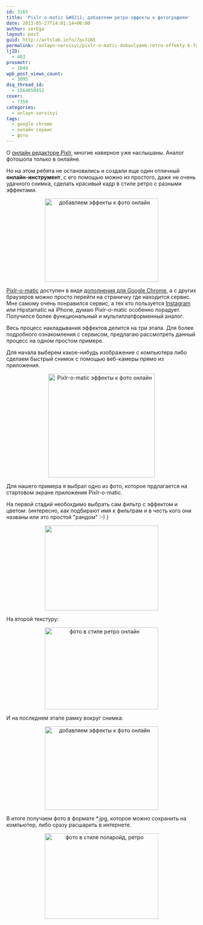 ```yaml
---
id: 3165
title: 'Pixlr-o-matic &#8211; добавляем ретро-эффекты к фотографиям'
date: 2011-05-27T14:01:14+00:00
author: serEga
layout: post
guid: http://artslab.info/?p=3165
permalink: /onlayn-servisyi/pixlr-o-matic-dobavlyaem-retro-effekty-k-fotografiyam/
ljID:
  - 403
prosmotr:
  - 1049
wpb_post_views_count:
  - 3095
dsq_thread_id:
  - 1564050452
cover:
  - 7350
categories:
  - onlayn-servisyi
tags:
  - google chrome
  - онлайн сервис
  - фото
---
```

О [онлайн редакторе Pixlr](http://artslab.info/podborki/onlayn-redaktoryi-fotografiy/), многие наверное уже наслышаны. Аналог фотошопа только в онлайне.

Но на этом ребята не остановились и создали еще один отличный **онлайн-инструмент**, с его помощью можно из простого, даже не очень удачного снимка, сделать красивый кадр в стиле ретро с разными эффектами.

<center>
  <a href="https://cldup.com/XO8aLlqHHV.jpg"><img src="https://cldup.com/eNAdAof5mg.jpg" alt="добавляем эффекты к фото онлайн" title="pixlr-o-matic-third" width="300" height="221" class="size-medium" /></a>
</center>

[Pixlr-o-matic](http://pixlr.com/o-matic/) доступен в виде [дополнения для Google Chrome](https://chrome.google.com/webstore/detail/ehcibdjmpjlekgjhepbfmenfppliikcj#), а с других браузеров можно просто перейти на страничку где находится сервис. Мне самому очень понравился сервис, а тех кто пользуется [Instagram](http://artslab.info/prilozheniya-dlya-ipod-touchiphone/instagram-fotoset-dlya-vladeltsev-iphone-pereklichka/) или Hipstamatic на iPhone, думаю Pixlr-o-matic особенно порадует. Получился более функциональный и мультиплатформенный аналог.

Весь процесс накладывания эффектов делится на три этапа. Для более подробного ознакомления с сервисом, предлагаю рассмотреть данный процесс на одном простом примере.

Для начала выберем какое-нибудь изображение с компьютера либо сделаем быстрый снимок с помощью веб-камеры прямо из приложения.

<center>
  <img src="https://cldup.com/qW2ZnnTv0F.png" alt="Pixlr-o-matic эффекты к фото онлайн" title="pix-o-matic" width="282" height="275" class="alignnone size-full wp-image-3170" />
</center>

Для нашего примера я выбрал одно из фото, которое прдлагается на стартовом экране приложения Pixlr-o-matic.

На первой стадий необохдимо выбрать сам фильтр с эффектом и цветом: (интересно, как подбирают имя к фильтрам и в честь кого они названы или это простой "рандом" :-) )

<center>
  <a href="https://cldup.com/R4TmQYvwSH.jpg"><img src="https://cldup.com/nI1RO2gcSl.jpg" alt="" title="pixlr-o-matic-first" width="300" height="225" class="alignnone size-medium wp-image-3171" alt="аналог instagram онлайн" srcset="https://cldup.com/nI1RO2gcSl.jpg 300w, {{site.img_cdn}}/pixlr-o-matic-first.jpg 1008w" sizes="(max-width: 300px) 100vw, 300px" /></a>
</center>

На второй текстуру:

<center>
  <a href="https://cldup.com/oHOjZHq_vJ.jpg"><img src="https://cldup.com/HlVc5XI_-V.jpg" alt="фото в стиле ретро онлайн" title="pixlr-o-matic-second" width="300" height="217" class="alignnone size-medium wp-image-3168" srcset="https://cldup.com/HlVc5XI_-V.jpg 300w, {{site.img_cdn}}/pixlr-o-matic-second-1024x743.jpg 1024w, https://cldup.com/oHOjZHq_vJ.jpg 1050w" sizes="(max-width: 300px) 100vw, 300px" /></a>
</center>

И на последнем этапе рамку вокруг снимка:

<center>
  <a href="https://cldup.com/04H6scsP4K.jpg"><img src="https://cldup.com/PqWRs6hLlG.jpg" alt="добавляем эффекты к фото онлайн" title="pixlr-o-matic-third" width="300" height="221" class="alignnone size-medium wp-image-3167" /></a>
</center>

В итоге получаем фото в формате *.jpg, которое можно сохранить на компьютер, либо сразу расшарить в интернете.

<center>
  <a href="https://cldup.com/Uj9bULt1in.jpg"><img src="https://cldup.com/ldAo6csSjB.jpg" alt="фото в стиле поларойд, ретро" title="pixlr-o-matic-finish" width="300" height="227" class="alignnone size-medium wp-image-3166" srcset="https://cldup.com/ldAo6csSjB.jpg 300w, https://cldup.com/Uj9bULt1in.jpg 1015w" sizes="(max-width: 300px) 100vw, 300px" /></a>
</center>